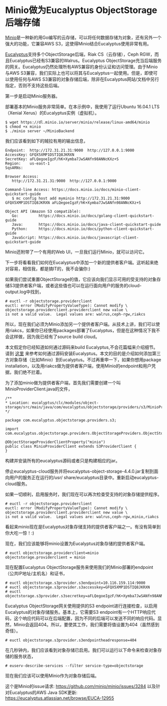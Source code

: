 # Minio做为Eucalyptus ObjectStorage后端存储

[Minio](https://www.minio.io/)是一种新的用Go编写的云存储，可以将任何数据存储为对象，还有另外一个强大的功能，它兼容AWS S3，这使得Minio结合Eucalyptus使用非常有用。

[Eucalyptus](http://www.eucalyptus.com)支持多个ObjectStorage后端，Riak CS（云存储），Ceph RGW，而且Eucalyptus已经有S3兼容的Walrus。Eucalyptus ObjectStorage充当后端服务的网关。Eucalyptus仍然处理所有AWS兼容的身份认证和访问管理。由于Minio与AWS S3兼容，我们实际上也可以将其与Eucalyptus一起使用。但是，即使可以使用任何与AWS S3兼容的对象存储后端，除非在Eucalyptus网站/文档中另行指定，否则不支持这些后端。

第一步是启动Minio服务器。

部署基本的Minio服务非常简单。在本示例中，我使用了运行Ubuntu 16.04.1 LTS（Xenial Xerus）的Eucalyptus实例（虚拟机）。


```
$ wget https://dl.minio.io/server/minio/release/linux-amd64/minio
$ chmod +x minio
$ ./minio server ~/MinioBackend
```

我们应该看到如下的贼拉有用的输出信息，

```
Endpoint:  http://172.31.21.31:9000  http://127.0.0.1:9000
AccessKey: GFQX5XMP1DSTIQ8JKRXN
SecretKey: aFLQegoeIgzF/hK+Xymba7JwSANfn98ANNcKXz+S
Region:    us-east-1
SqsARNs:

Browser Access:
   http://172.31.21.31:9000  http://127.0.0.1:9000

Command-line Access: https://docs.minio.io/docs/minio-client-quickstart-guide
   $ mc config host add myminio http://172.31.21.31:9000 GFQX5XMP1DSTIQ8JKRXN aFLQegoeIgzF/hK+Xymba7JwSANfn98ANNcKXz+S

Object API (Amazon S3 compatible):
   Go:         https://docs.minio.io/docs/golang-client-quickstart-guide
   Java:       https://docs.minio.io/docs/java-client-quickstart-guide
   Python:     https://docs.minio.io/docs/python-client-quickstart-guide
   JavaScript: https://docs.minio.io/docs/javascript-client-quickstart-guide
```

Minio还附带了一个有用的Web UI，一旦我们运行Minio，就可以访问它。

下一步将看看我们如何在Eucalyptus中添加一个新的提供者客户端。这听起来绝对容易，相信我，都是搞IT的，我不会骗你:)

如果我们尝试重置ObjectStorage的值，它应该向我们显示可用的受支持的对象存储S3提供者客户端，或者这些值也可以在运行面向用户的服务的cloud-output.log中找到，

```
# euctl -r objectstorage.providerclient
euctl: error (ModifyPropertyValueType): Cannot modify \
objectstorage.providerclient.providerclient new value \
is not a valid value.  Legal values are: walrus,ceph-rgw,riakcs
```

所以，现在我们必须为Minio添加另一个提供者客户端。从技术上讲，我们可以使用riakcs，如果你已经使用packages部署了Eucalyptus，但是在这种情况下我不会这样做，因为我已经有了source build cloud。

本文假定你已经知道如何通过源码来build Eucalyptus,不会花篇幅来介绍细节。请到 [这里](https://github.com/eucalyptus/eucalyptus/blob/master/INSTALL) 来参考如何通过源码安装Eucalyptus。本文的目的是介绍如何添加第三方对象存储（比如Minio）到Eucalyptus。不过再重申一下，如果你想用package installation，以及用riakcs做为提供者客户端，使用Minio的endpoint和用户凭据，我们绝不拦着。

为了添加minio做为提供者客户端，首先我们需要创建一个叫MinioProviderClient.java的文件，

```
/**
* Location: eucalyptus/clc/modules/object-storage/src/main/java/com/eucalyptus/objectstorage/providers/s3/MinioProviderClient.java
*/

package com.eucalyptus.objectstorage.providers.s3;

import com.eucalyptus.objectstorage.providers.ObjectStorageProviders.ObjectStorageProviderClientProperty;

@ObjectStorageProviderClientProperty("minio")
public class MinioProviderClient extends S3ProviderClient {
}
```

构建并安装所有的eucalyptus源码或者只是构建相应的jar。

停止eucalyptus-cloud服务并将eucalyptus-object-storage-4.4.0.jar复制到面向用户的服务正在运行的/usr/ share/eucalyptus目录中。重新启动eucalyptus-cloud服务。

如果一切顺利，启用服务时，我们现在可以再次检查受支持的对象存储提供程序。

```
# euctl -r objectstorage.providerclient
euctl: error (ModifyPropertyValueType): Cannot modify \
objectstorage.providerclient.providerclient new value \
is not a valid value.  Legal values are: walrus,ceph-rgw,minio,riakcs
```

看起来minio现在是Eucalyptus对象存储支持的提供者客户端之一。有没有简单到你大吃一惊！:)

现在，我们应该能够将minio设置为Eucalyptus对象存储的提供者客户端。

```
# euctl objectstorage.providerclient=minio
objectstorage.providerclient = minio
```

现在配置Eucalyptus ObjectStorage服务来使用我们的Minio部署的endpoint（公共IP地址/主机名）和证书，

```
# euctl objectstorage.s3provider.s3endpoint=10.116.159.114:9000
# euctl objectstorage.s3provider.s3accesskey=GFQX5XMP1DSTIQ8JKRXN
# euctl objectstorage.s3provider.s3secretkey=aFLQegoeIgzF/hK+Xymba7JwSANfn98ANNcKXz+S
```

Eucalyptus ObjectStorage网关使用提供的S3 endpoint进行连接检查，以启用Eucalyptus的对象存储服务。基本上，它需要S3 endpoint有一个HTTP响应代码，这个响应代码可以在后端配置，因为不同的后端可以发送不同的响应代码。显然，Minio会返回404。所以，要使其工作，我们需要将值设置为404（虽然感到奇怪）。

```
# euctl objectstorage.s3provider.s3endpointheadresponse=404
```

在几秒钟内，我们应该看到对象存储已启用。我们可以运行以下命令来检查对象存储的服务状态，

```
# euserv-describe-services --filter service-type=objectstorage
```

现在我们应该可以使用Minio作为对象存储后端。

这个是Minio的issue请求: <https://github.com/minio/minio/issues/3284>
以及针对Eucalyptus的AWS Java SDK更新: <https://eucalyptus.atlassian.net/browse/EUCA-12955>

